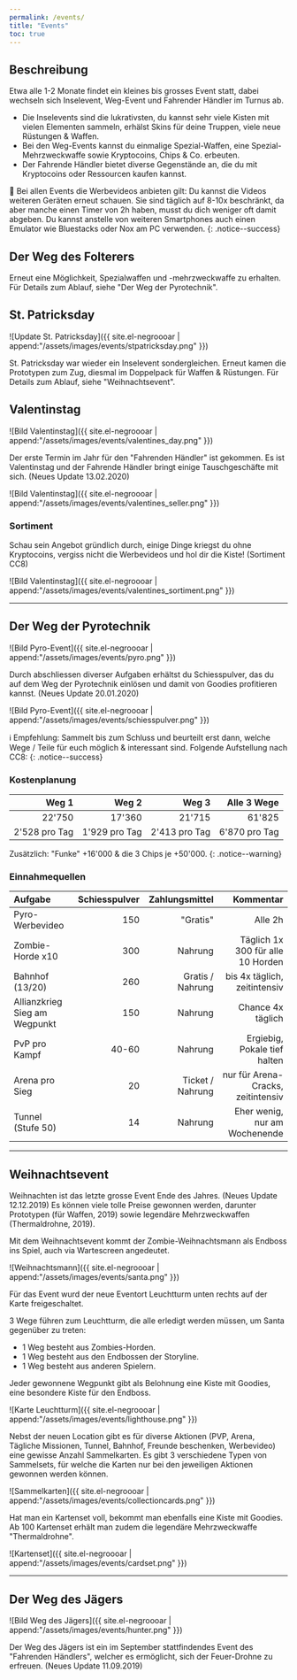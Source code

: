 ```yaml
---
permalink: /events/
title: "Events"
toc: true
---
```



## Beschreibung
Etwa alle 1-2 Monate findet ein kleines bis grosses Event statt, dabei wechseln sich Inselevent, Weg-Event und Fahrender Händler im Turnus ab.

* Die Inselevents sind die lukrativsten, du kannst sehr viele Kisten mit vielen Elementen sammeln, erhälst Skins für deine Truppen, viele neue Rüstungen & Waffen.
* Bei den Weg-Events kannst du einmalige Spezial-Waffen, eine Spezial-Mehrzweckwaffe sowie Kryptocoins, Chips & Co. erbeuten.
* Der Fahrende Händler bietet diverse Gegenstände an, die du mit Kryptocoins oder Ressourcen kaufen kannst.

:round_pushpin: Bei allen Events die Werbevideos anbieten gilt: Du kannst die Videos weiteren Geräten erneut schauen. Sie sind täglich auf 8-10x beschränkt, da aber manche einen Timer von 2h haben, musst du dich weniger oft damit abgeben. Du kannst anstelle von weiteren Smartphones auch einen Emulator wie Bluestacks oder Nox am PC verwenden.
{: .notice--success}


## Der Weg des Folterers

Erneut eine Möglichkeit, Spezialwaffen und -mehrzweckwaffe zu erhalten. Für Details zum Ablauf, siehe "Der Weg der Pyrotechnik".

## St. Patricksday

![Update St. Patricksday]({{ site.el-negroooar | append:"/assets/images/events/stpatricksday.png" }})

St. Patricksday war wieder ein Inselevent sondergleichen. Erneut kamen die Prototypen zum Zug, diesmal im Doppelpack für Waffen & Rüstungen.
Für Details zum Ablauf, siehe "Weihnachtsevent".



## Valentinstag

![Bild Valentinstag]({{ site.el-negroooar | append:"/assets/images/events/valentines_day.png" }})

Der erste Termin im Jahr für den "Fahrenden Händler" ist gekommen. Es ist Valentinstag und der Fahrende Händler bringt einige Tauschgeschäfte mit sich. (Neues Update 13.02.2020)

![Bild Valentinstag]({{ site.el-negroooar | append:"/assets/images/events/valentines_seller.png" }})

### Sortiment

Schau sein Angebot gründlich durch, einige Dinge kriegst du ohne Kryptocoins, vergiss nicht die Werbevideos und hol dir die Kiste! (Sortiment CC8)

![Bild Valentinstag]({{ site.el-negroooar | append:"/assets/images/events/valentines_sortiment.png" }})


---


## Der Weg der Pyrotechnik

![Bild Pyro-Event]({{ site.el-negroooar | append:"/assets/images/events/pyro.png" }})

Durch abschliessen diverser Aufgaben erhältst du Schiesspulver, das du auf dem Weg der Pyrotechnik einlösen und damit von Goodies profitieren kannst. (Neues Update 20.01.2020)

![Bild Pyro-Event]({{ site.el-negroooar | append:"/assets/images/events/schiesspulver.png" }})

 :information_source: Empfehlung: Sammelt bis zum Schluss und beurteilt erst dann, welche Wege / Teile für euch möglich & interessant sind. Folgende Aufstellung nach CC8:
{: .notice--success}

### Kostenplanung

| Weg 1| Weg 2 | Weg 3 | Alle 3 Wege |
|---------------------:| ----------------:| ---------------------:| ------------------:|
| 22'750                 |            17'360   |                   21'715 |          61'825 |
| 2'528 pro Tag                 |            1'929 pro Tag   |                   2'413 pro Tag |          6'870 pro Tag |

Zusätzlich: "Funke" +16'000 & die 3 Chips je +50'000.
{: .notice--warning}

### Einnahmequellen

| Aufgabe| Schiesspulver | Zahlungsmittel | Kommentar |
|:----------------------| ----------------:| ---------------------:| ------------------:|
| Pyro-Werbevideo         |            150   |                   "Gratis" |          Alle 2h |
| Zombie-Horde x10         |            300   |                   Nahrung |          Täglich 1x 300 für alle 10 Horden |
| Bahnhof (13/20)         |            260   |                   Gratis / Nahrung |          bis 4x täglich, zeitintensiv |
| Allianzkrieg Sieg am Wegpunkt        |            150   |                   Nahrung |          Chance 4x täglich |
| PvP pro Kampf         |            40-60   |                   Nahrung |          Ergiebig, Pokale tief halten |
| Arena pro Sieg         |            20   |                   Ticket / Nahrung |          nur für Arena-Cracks, zeitintensiv |
| Tunnel (Stufe 50)         |            14   |                   Nahrung |          Eher wenig, nur am Wochenende |


---


## Weihnachtsevent

Weihnachten ist das letzte grosse Event Ende des Jahres. (Neues Update 12.12.2019)
Es können viele tolle Preise gewonnen werden, darunter Prototypen (für Waffen, 2019) sowie legendäre Mehrzweckwaffen (Thermaldrohne, 2019).

Mit dem Weihnachtsevent kommt der Zombie-Weihnachtsmann als Endboss ins Spiel, auch via Wartescreen angedeutet.

![Weihnachtsmann]({{ site.el-negroooar | append:"/assets/images/events/santa.png" }})

Für das Event wurd der neue Eventort Leuchtturm unten rechts auf der Karte freigeschaltet. 

3 Wege führen zum Leuchtturm, die alle erledigt werden müssen, um Santa gegenüber zu treten:  
* 1 Weg besteht aus Zombies-Horden.  
* 1 Weg besteht aus den Endbossen der Storyline.  
* 1 Weg besteht aus anderen Spielern.   

Jeder gewonnene Wegpunkt gibt als Belohnung eine Kiste mit Goodies, eine besondere Kiste für den Endboss.

![Karte Leuchtturm]({{ site.el-negroooar | append:"/assets/images/events/lighthouse.png" }})

Nebst der neuen Location gibt es für diverse Aktionen (PVP, Arena, Tägliche Missionen, Tunnel, Bahnhof, Freunde beschenken, Werbevideo) eine gewisse Anzahl Sammelkarten. Es gibt 3 verschiedene Typen von Sammelsets, für welche die Karten nur bei den jeweiligen Aktionen gewonnen werden können.

![Sammelkarten]({{ site.el-negroooar | append:"/assets/images/events/collectioncards.png" }})

Hat man ein Kartenset voll, bekommt man ebenfalls eine Kiste mit Goodies. Ab 100 Kartenset erhält man zudem die legendäre Mehrzweckwaffe "Thermaldrohne".

![Kartenset]({{ site.el-negroooar | append:"/assets/images/events/cardset.png" }})


---


## Der Weg des Jägers

![Bild Weg des Jägers]({{ site.el-negroooar | append:"/assets/images/events/hunter.png" }})

Der Weg des Jägers ist ein im September stattfindendes Event des "Fahrenden Händlers", welcher es ermöglicht, sich der Feuer-Drohne zu erfreuen. (Neues Update 11.09.2019)
